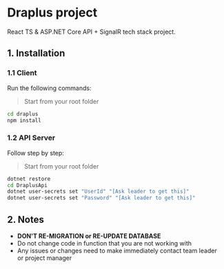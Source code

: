 # Draplus project

React TS & ASP.NET Core API + SignalR tech stack project.

## 1. Installation

### 1.1 Client

Run the following commands:

> Start from your root folder

```bash
cd draplus
npm install
```

### 1.2 API Server

Follow step by step:

> Start from your root folder

```bash
dotnet restore
cd DraplusApi
dotnet user-secrets set "UserId" "[Ask leader to get this]"
dotnet user-secrets set "Password" "[Ask leader to get this]"
```

## 2. Notes

-   **DON'T RE-MIGRATION or RE-UPDATE DATABASE**
-   Do not change code in function that you are not working with
-   Any issues or changes need to make immediately contact team leader or project manager
